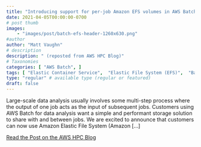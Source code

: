 ```yaml
---
title: "Introducing support for per-job Amazon EFS volumes in AWS Batch"
date: 2021-04-05T00:00:00-0700
# post thumb
images:
    - "images/post/batch-efs-header-1260x630.png"
#author
author: "Matt Vaughn"
# description
description: " (reposted from AWS HPC Blog)"
# Taxonomies
categories: [ "AWS Batch", ]
tags: [ "Elastic Container Service",  "Elastic File System (EFS)",  "Batch",  "HPC",  "Fargate",  "Technical How-to",  "hpcblog", ]
type: "regular" # available type (regular or featured)
draft: false
---
```


Large-scale data analysis usually involves some multi-step process where the output of one job acts as the input of subsequent jobs. Customers using AWS Batch for data analysis want a simple and performant storage solution to share with and between jobs. We are excited to announce that customers can now use Amazon Elastic File System (Amazon […]

<a href="https://aws.amazon.com/blogs/hpc/introducing-support-for-per-job-amazon-efs-volumes-in-aws-batch/" class="btn btn-primary btn-lg active" role="button" aria-pressed="true" style="margin-top: 8px;">Read the Post on the AWS HPC Blog</a>